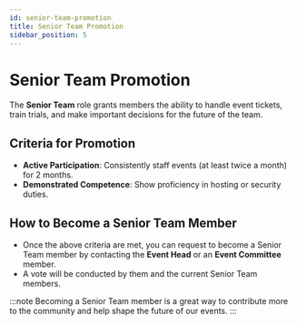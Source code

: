 ```yaml
---
id: senior-team-promotion
title: Senior Team Promotion
sidebar_position: 5
---
```


# Senior Team Promotion

The **Senior Team** role grants members the ability to handle event tickets, train trials, and make important decisions for the future of the team.

## Criteria for Promotion

- **Active Participation**: Consistently staff events (at least twice a month) for 2 months.
- **Demonstrated Competence**: Show proficiency in hosting or security duties.

## How to Become a Senior Team Member

- Once the above criteria are met, you can request to become a Senior Team member by contacting the **Event Head** or an **Event Committee** member.
- A vote will be conducted by them and the current Senior Team members.

:::note
Becoming a Senior Team member is a great way to contribute more to the community and help shape the future of our events.
:::
